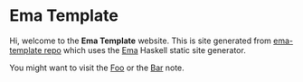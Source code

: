 # Ema Template

Hi, welcome to the **Ema Template** website. This is site generated from [ema-template repo](http://github.com/srid/ema-template) which uses the [Ema](https://ema.srid.ca/) Haskell static site generator.

You might want to visit the [Foo](dir1/foo.md) or the [Bar](dir2/bar.md) note.
